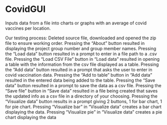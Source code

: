 # CovidGUI
Inputs data from a file into charts or graphs with an average of covid vaccines per location.

Our testing process:
Deleted source file, downloaded and opened the zip file to ensure working order.
Pressing the “About” button resulted in displaying the project group number and group member
names.
Pressing the “Load data” button resulted in a prompt to enter in a file path to a .csv file.
Pressing the “Load CSV File” button in “Load data” resulted in opening a table with the
information from the csv file displayed as a table.
Pressing the “Add data” button resulted in a prompt that asks the user to enter in covid
vaccination data.
Pressing the “Add to table” button in “Add data” resulted in the entered data being added to the
table.
Pressing the “Save data” button resulted in a prompt to save the data as a csv file.
Pressing the “Save file” button in “Save data” resulted in a file being created that saves the
updated info as a csv file in a directory of your choosing.
Pressing the “Visualize data” button results in a prompt giving 2 buttons, 1 for bar chart, 1 for pie
chart.
Pressing “Visualize bar” in “Visualize data” creates a bar chart displaying the data.
Pressing “Visualize pie” in “Visualize data” creates a pie chart displaying the data
